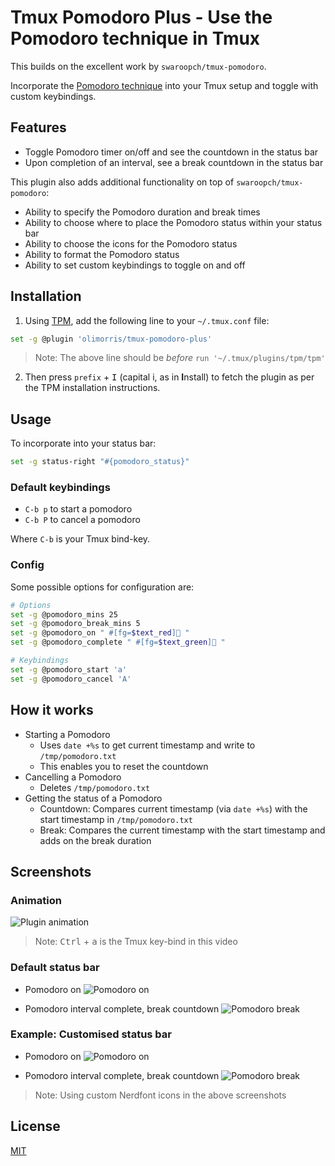 # Tmux Pomodoro Plus - Use the Pomodoro technique in Tmux
This builds on the excellent work by `swaroopch/tmux-pomodoro`.

Incorporate the [Pomodoro technique](https://en.wikipedia.org/wiki/Pomodoro_Technique) into your Tmux setup and toggle with custom keybindings.

## Features
- Toggle Pomodoro timer on/off and see the countdown in the status bar
- Upon completion of an interval, see a break countdown in the status bar

This plugin also adds additional functionality on top of `swaroopch/tmux-pomodoro`:
- Ability to specify the Pomodoro duration and break times
- Ability to choose where to place the Pomodoro status within your status bar
- Ability to choose the icons for the Pomodoro status
- Ability to format the Pomodoro status
- Ability to set custom keybindings to toggle on and off

## Installation

1. Using [TPM](https://github.com/tmux-plugins/tpm), add the following line to your `~/.tmux.conf` file:

```bash
set -g @plugin 'olimorris/tmux-pomodoro-plus'
```

> Note: The above line should be *before* `run '~/.tmux/plugins/tpm/tpm'`

2. Then press `prefix` + <kbd>I</kbd> (capital i, as in **I**nstall) to fetch the plugin as per the TPM installation instructions.

## Usage

To incorporate into your status bar:

```bash
set -g status-right "#{pomodoro_status}"
```

### Default keybindings
- `C-b p` to start a pomodoro
- `C-b P` to cancel a pomodoro

Where `C-b` is your Tmux bind-key.

### Config
Some possible options for configuration are:

```bash
# Options
set -g @pomodoro_mins 25
set -g @pomodoro_break_mins 5
set -g @pomodoro_on " #[fg=$text_red]🍅 "
set -g @pomodoro_complete " #[fg=$text_green]🍅 "

# Keybindings
set -g @pomodoro_start 'a'
set -g @pomodoro_cancel 'A'
```

## How it works
- Starting a Pomodoro
    - Uses `date +%s` to get current timestamp and write to `/tmp/pomodoro.txt`
    - This enables you to reset the countdown
- Cancelling a Pomodoro
    - Deletes `/tmp/pomodoro.txt`
- Getting the status of a Pomodoro
    - Countdown: Compares current timestamp (via `date +%s`) with the start timestamp in `/tmp/pomodoro.txt`
    - Break: Compares the current timestamp with the start timestamp and adds on the break duration

## Screenshots

### Animation
![Plugin animation](screenshots/pomodoro.gif "Plugin animation")
> Note: <kbd>Ctrl</kbd> + <kbd>a</kbd> is the Tmux key-bind in this video

### Default status bar
- Pomodoro on
![Pomodoro on](screenshots/pomodoro_on.png "Pomodoro on")

- Pomodoro interval complete, break countdown
![Pomodoro break](screenshots/pomodoro_break.png "Pomodoro break")

### Example: Customised status bar
- Pomodoro on
![Pomodoro on](screenshots/pomodoro_on_custom.png "Pomodoro on")

- Pomodoro interval complete, break countdown
![Pomodoro break](screenshots/pomodoro_break_custom.png "Pomodoro break")

> Note: Using custom Nerdfont icons in the above screenshots

## License
[MIT](https://github.com/olimorris/tmux-pomodoro-plus/blob/master/LICENSE.md)